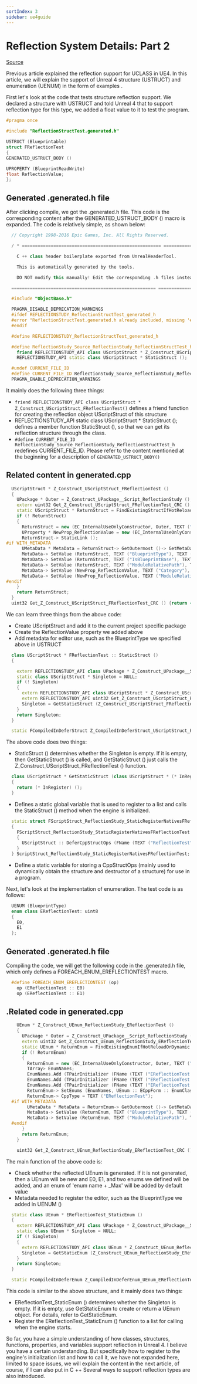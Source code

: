 ```yaml
---
sortIndex: 3
sidebar: ue4guide
---
```


# Reflection System Details: Part 2

[Source](https://www.cnblogs.com/ghl_carmack/p/5716512.html)

Previous article explained the reflection support for UCLASS in UE4. In this article, we will explain the support of Unreal 4 structure (USTRUCT) and enumeration (UENUM) in the form of examples .

First let's look at the code that tests structure reflection support. We declared a structure with USTRUCT and told Unreal 4 that to support reflection type for this type, we added a float value to it to test the program.

```cpp
#pragma once

#include "ReflectionStructTest.generated.h"

USTRUCT (Blueprintable)
struct FReflectionTest
{
GENERATED_USTRUCT_BODY ()

UPROPERTY (BlueprintReadWrite)
float ReflectionValue;
};
```



## Generated .generated.h file

After clicking compile, we got the .generated.h file. This code is the corresponding content after the GENERATED_USTRUCT_BODY () macro is expanded. The code is relatively simple, as shown below:

```cpp
  // Copyright 1998-2016 Epic Games, Inc. All Rights Reserved.

  / * ===================================================== =============================

    C ++ class header boilerplate exported from UnrealHeaderTool.

    This is automatically generated by the tools.

    DO NOT modify this manually! Edit the corresponding .h files instead!

  ======================================================= =========================== * /

  #include "ObjectBase.h"

  PRAGMA_DISABLE_DEPRECATION_WARNINGS
  #ifdef REFLECTIONSTUDY_ReflectionStructTest_generated_h
  #error "ReflectionStructTest.generated.h already included, missing '#pragma once' in ReflectionStructTest.h"
  #endif

  #define REFLECTIONSTUDY_ReflectionStructTest_generated_h

  #define ReflectionStudy_Source_ReflectionStudy_ReflectionStructTest_h_9_GENERATED_BODY
    friend REFLECTIONSTUDY_API class UScriptStruct * Z_Construct_UScriptStruct_FReflectionTest ();
    REFLECTIONSTUDY_API static class UScriptStruct * StaticStruct ();

  #undef CURRENT_FILE_ID
  #define CURRENT_FILE_ID ReflectionStudy_Source_ReflectionStudy_ReflectionStructTest_h
  PRAGMA_ENABLE_DEPRECATION_WARNINGS
```


It mainly does the following three things:

* `friend REFLECTIONSTUDY_API class UScriptStruct * Z_Construct_UScriptStruct_FReflectionTest()` defines a friend function for creating the reflection object UScriptStruct of this structure
* REFLECTIONSTUDY_API static class UScriptStruct * StaticStruct (); defines a member function StaticStruct (), so that we can get its reflection structure through the class.
* `#define CURRENT_FILE_ID ReflectionStudy_Source_ReflectionStudy_ReflectionStructTest_h` redefines CURRENT_FILE_ID. Please refer to the content mentioned at the beginning for a description of `GENERATED_USTRUCT_BODY()`

## Related content in generated.cpp



```cpp
  UScriptStruct * Z_Construct_UScriptStruct_FReflectionTest ()
  {
    UPackage * Outer = Z_Construct_UPackage__Script_ReflectionStudy ();
    extern uint32 Get_Z_Construct_UScriptStruct_FReflectionTest_CRC ();
    static UScriptStruct * ReturnStruct = FindExistingStructIfHotReloadOrDynamic (Outer, TEXT ("ReflectionTest"), sizeof (FReflectionTest), Get_Z_Construct_UScriptStruct_FReflectionTest_CRC (), false);
    if (! ReturnStruct)
    {
      ReturnStruct = new (EC_InternalUseOnlyConstructor, Outer, TEXT ("ReflectionTest"), RF_Public | RF_Transient | RF_MarkAsNative) UScriptStruct (FObjectInitializer (), NULL, new UScriptStruct :: TCppStructOps, EStructFlags (0x00000001);
      UProperty * NewProp_ReflectionValue = new (EC_InternalUseOnlyConstructor, ReturnStruct, TEXT ("ReflectionValue"), RF_Public | RF_Transient | RF_MarkAsNative) UFloatProperty (CPP_PROPERTY_BASE (ReflectionValue, FReflectionTest), 0x0010000000000004);
      ReturnStruct-> StaticLink ();
#if WITH_METADATA
      UMetaData * MetaData = ReturnStruct-> GetOutermost ()-> GetMetaData ();
      MetaData-> SetValue (ReturnStruct, TEXT ("BlueprintType"), TEXT ("true"));
      MetaData-> SetValue (ReturnStruct, TEXT ("IsBlueprintBase"), TEXT ("true"));
      MetaData-> SetValue (ReturnStruct, TEXT ("ModuleRelativePath"), TEXT ("ReflectionStructTest.h"));
      MetaData-> SetValue (NewProp_ReflectionValue, TEXT ("Category"), TEXT ("ReflectionTest"));
      MetaData-> SetValue (NewProp_ReflectionValue, TEXT ("ModuleRelativePath"), TEXT ("ReflectionStructTest.h"));
#endif
    }
    return ReturnStruct;
  }
  uint32 Get_Z_Construct_UScriptStruct_FReflectionTest_CRC () {return 486791486U;}
```



We can learn three things from the above code:

* Create UScriptStruct and add it to the current project specific package
* Create the ReflectionValue property we added above
* Add metadata for editor use, such as the BlueprintType we specified above in USTRUCT





```cpp
  class UScriptStruct * FReflectionTest :: StaticStruct ()
  {

    extern REFLECTIONSTUDY_API class UPackage * Z_Construct_UPackage__Script_ReflectionStudy ();
    static class UScriptStruct * Singleton = NULL;
    if (! Singleton)
    {
      extern REFLECTIONSTUDY_API class UScriptStruct * Z_Construct_UScriptStruct_FReflectionTest ();
      extern REFLECTIONSTUDY_API uint32 Get_Z_Construct_UScriptStruct_FReflectionTest_CRC ();
      Singleton = GetStaticStruct (Z_Construct_UScriptStruct_FReflectionTest, Z_Construct_UPackage__Script_ReflectionStudy (), TEXT ("ReflectionTest"), sizeof (FReflectionTest), Get_Z_Construct_UScriptStruct_FReflectionTest_CRC ());
    }
    return Singleton;
  }

  static FCompiledInDeferStruct Z_CompiledInDeferStruct_UScriptStruct_FReflectionTest (FReflectionTest :: StaticStruct, TEXT ("/ Script / ReflectionStudy"), TEXT ("ReflectionTest"), false, nullptr, nullptr);
```



The above code does two things:

* StaticStruct () determines whether the Singleton is empty. If it is empty, then GetStaticStruct () is called, and GetStaticStruct () just calls the Z_Construct_UScriptStruct_FReflectionTest () function.

```cpp
  class UScriptStruct * GetStaticStruct (class UScriptStruct * (* InRegister) (), UObject * StructOuter, const TCHAR * StructName, SIZE_T Size, uint32 Crc)
  {
    return (* InRegister) ();
  }
```



* Defines a static global variable that is used to register to a list and calls the StaticStruct () method when the engine is initialized.

```cpp
  static struct FScriptStruct_ReflectionStudy_StaticRegisterNativesFReflectionTest
  {
    FScriptStruct_ReflectionStudy_StaticRegisterNativesFReflectionTest ()
    {
      UScriptStruct :: DeferCppStructOps (FName (TEXT ("ReflectionTest")), new UScriptStruct :: TCppStructOps);
    }
  } ScriptStruct_ReflectionStudy_StaticRegisterNativesFReflectionTest;
```



* Define a static variable for storing a CppStructOps (mainly used to dynamically obtain the structure and destructor of a structure) for use in a program.

Next, let's look at the implementation of enumeration. The test code is as follows:

```cpp
  UENUM (BlueprintType)
  enum class EReflectionTest: uint8
  {
    E0,
    E1
  };
```



## Generated .generated.h file

Compiling the code, we will get the following code in the .generated.h file, which only defines a FOREACH_ENUM_EREFLECTIONTEST macro.

```cpp
  #define FOREACH_ENUM_EREFLECTIONTEST (op)
    op (EReflectionTest :: E0)
    op (EReflectionTest :: E1)
```



## .Related code in generated.cpp

```cpp
    UEnum * Z_Construct_UEnum_ReflectionStudy_EReflectionTest ()
    {
      UPackage * Outer = Z_Construct_UPackage__Script_ReflectionStudy ();
      extern uint32 Get_Z_Construct_UEnum_ReflectionStudy_EReflectionTest_CRC ();
      static UEnum * ReturnEnum = FindExistingEnumIfHotReloadOrDynamic (Outer, TEXT ("EReflectionTest"), 0, Get_Z_Construct_UEnum_ReflectionStudy_EReflectionTest_CRC (), false);
      if (! ReturnEnum)
      {
        ReturnEnum = new (EC_InternalUseOnlyConstructor, Outer, TEXT ("EReflectionTest"), RF_Public | RF_Transient | RF_MarkAsNative) UEnum (FObjectInitializer ());
        TArray> EnumNames;
        EnumNames.Add (TPairInitializer (FName (TEXT ("EReflectionTest :: E0")), 0));
        EnumNames.Add (TPairInitializer (FName (TEXT ("EReflectionTest :: E1")), 1));
        EnumNames.Add (TPairInitializer (FName (TEXT ("EReflectionTest :: EReflectionTest_MAX")), 2));
        ReturnEnum-> SetEnums (EnumNames, UEnum :: ECppForm :: EnumClass);
        ReturnEnum-> CppType = TEXT ("EReflectionTest");
  #if WITH_METADATA
        UMetaData * MetaData = ReturnEnum-> GetOutermost ()-> GetMetaData ();
        MetaData-> SetValue (ReturnEnum, TEXT ("BlueprintType"), TEXT ("true"));
        MetaData-> SetValue (ReturnEnum, TEXT ("ModuleRelativePath"), TEXT ("ReflectionStructTest.h"));
  #endif
      }
      return ReturnEnum;
    }

    uint32 Get_Z_Construct_UEnum_ReflectionStudy_EReflectionTest_CRC () {return 1111016117U;}
```



The main function of the above code is:

* Check whether the reflected UEnum is generated. If it is not generated, then a UEnum will be new and E0, E1, and two enums we defined will be added, and an enum of 'enum name + _Max' will be added by default value
* Metadata needed to register the editor, such as the BlueprintType we added in UENUM ()

```cpp
  static class UEnum * EReflectionTest_StaticEnum ()
  {
    extern REFLECTIONSTUDY_API class UPackage * Z_Construct_UPackage__Script_ReflectionStudy ();
    static class UEnum * Singleton = NULL;
    if (! Singleton)
    {
      extern REFLECTIONSTUDY_API class UEnum * Z_Construct_UEnum_ReflectionStudy_EReflectionTest ();
      Singleton = GetStaticEnum (Z_Construct_UEnum_ReflectionStudy_EReflectionTest, Z_Construct_UPackage__Script_ReflectionStudy (), TEXT ("EReflectionTest"));
    }
    return Singleton;
  }

  static FCompiledInDeferEnum Z_CompiledInDeferEnum_UEnum_EReflectionTest (EReflectionTest_StaticEnum, TEXT ("/ Script / ReflectionStudy"), TEXT ("EReflectionTest"), false, nullptr, nullptr);
```



This code is similar to the above structure, and it mainly does two things:

* EReflectionTest_StaticEnum () determines whether the Singleton is empty. If it is empty, use GetStaticEnum to create or return a UEnum object. For details, refer to GetStaticEnum.
* Register the EReflectionTest_StaticEnum () function to a list for calling when the engine starts.

So far, you have a simple understanding of how classes, structures, functions, properties, and variables support reflection in Unreal 4. I believe you have a certain understanding. But specifically how to register to the engine's initialization list and how to call it, we have not expanded here, limited to space issues, we will explain the content in the next article, of course, if I can also put in C ++ Several ways to support reflection types are also introduced.
